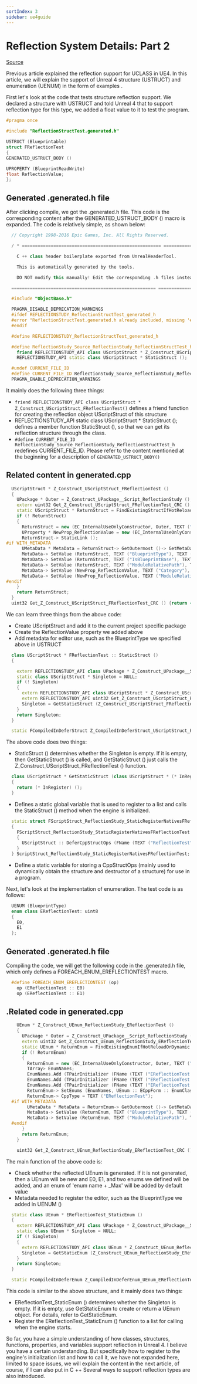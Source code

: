 ```yaml
---
sortIndex: 3
sidebar: ue4guide
---
```


# Reflection System Details: Part 2

[Source](https://www.cnblogs.com/ghl_carmack/p/5716512.html)

Previous article explained the reflection support for UCLASS in UE4. In this article, we will explain the support of Unreal 4 structure (USTRUCT) and enumeration (UENUM) in the form of examples .

First let's look at the code that tests structure reflection support. We declared a structure with USTRUCT and told Unreal 4 that to support reflection type for this type, we added a float value to it to test the program.

```cpp
#pragma once

#include "ReflectionStructTest.generated.h"

USTRUCT (Blueprintable)
struct FReflectionTest
{
GENERATED_USTRUCT_BODY ()

UPROPERTY (BlueprintReadWrite)
float ReflectionValue;
};
```



## Generated .generated.h file

After clicking compile, we got the .generated.h file. This code is the corresponding content after the GENERATED_USTRUCT_BODY () macro is expanded. The code is relatively simple, as shown below:

```cpp
  // Copyright 1998-2016 Epic Games, Inc. All Rights Reserved.

  / * ===================================================== =============================

    C ++ class header boilerplate exported from UnrealHeaderTool.

    This is automatically generated by the tools.

    DO NOT modify this manually! Edit the corresponding .h files instead!

  ======================================================= =========================== * /

  #include "ObjectBase.h"

  PRAGMA_DISABLE_DEPRECATION_WARNINGS
  #ifdef REFLECTIONSTUDY_ReflectionStructTest_generated_h
  #error "ReflectionStructTest.generated.h already included, missing '#pragma once' in ReflectionStructTest.h"
  #endif

  #define REFLECTIONSTUDY_ReflectionStructTest_generated_h

  #define ReflectionStudy_Source_ReflectionStudy_ReflectionStructTest_h_9_GENERATED_BODY
    friend REFLECTIONSTUDY_API class UScriptStruct * Z_Construct_UScriptStruct_FReflectionTest ();
    REFLECTIONSTUDY_API static class UScriptStruct * StaticStruct ();

  #undef CURRENT_FILE_ID
  #define CURRENT_FILE_ID ReflectionStudy_Source_ReflectionStudy_ReflectionStructTest_h
  PRAGMA_ENABLE_DEPRECATION_WARNINGS
```


It mainly does the following three things:

* `friend REFLECTIONSTUDY_API class UScriptStruct * Z_Construct_UScriptStruct_FReflectionTest()` defines a friend function for creating the reflection object UScriptStruct of this structure
* REFLECTIONSTUDY_API static class UScriptStruct * StaticStruct (); defines a member function StaticStruct (), so that we can get its reflection structure through the class.
* `#define CURRENT_FILE_ID ReflectionStudy_Source_ReflectionStudy_ReflectionStructTest_h` redefines CURRENT_FILE_ID. Please refer to the content mentioned at the beginning for a description of `GENERATED_USTRUCT_BODY()`

## Related content in generated.cpp



```cpp
  UScriptStruct * Z_Construct_UScriptStruct_FReflectionTest ()
  {
    UPackage * Outer = Z_Construct_UPackage__Script_ReflectionStudy ();
    extern uint32 Get_Z_Construct_UScriptStruct_FReflectionTest_CRC ();
    static UScriptStruct * ReturnStruct = FindExistingStructIfHotReloadOrDynamic (Outer, TEXT ("ReflectionTest"), sizeof (FReflectionTest), Get_Z_Construct_UScriptStruct_FReflectionTest_CRC (), false);
    if (! ReturnStruct)
    {
      ReturnStruct = new (EC_InternalUseOnlyConstructor, Outer, TEXT ("ReflectionTest"), RF_Public | RF_Transient | RF_MarkAsNative) UScriptStruct (FObjectInitializer (), NULL, new UScriptStruct :: TCppStructOps, EStructFlags (0x00000001);
      UProperty * NewProp_ReflectionValue = new (EC_InternalUseOnlyConstructor, ReturnStruct, TEXT ("ReflectionValue"), RF_Public | RF_Transient | RF_MarkAsNative) UFloatProperty (CPP_PROPERTY_BASE (ReflectionValue, FReflectionTest), 0x0010000000000004);
      ReturnStruct-> StaticLink ();
#if WITH_METADATA
      UMetaData * MetaData = ReturnStruct-> GetOutermost ()-> GetMetaData ();
      MetaData-> SetValue (ReturnStruct, TEXT ("BlueprintType"), TEXT ("true"));
      MetaData-> SetValue (ReturnStruct, TEXT ("IsBlueprintBase"), TEXT ("true"));
      MetaData-> SetValue (ReturnStruct, TEXT ("ModuleRelativePath"), TEXT ("ReflectionStructTest.h"));
      MetaData-> SetValue (NewProp_ReflectionValue, TEXT ("Category"), TEXT ("ReflectionTest"));
      MetaData-> SetValue (NewProp_ReflectionValue, TEXT ("ModuleRelativePath"), TEXT ("ReflectionStructTest.h"));
#endif
    }
    return ReturnStruct;
  }
  uint32 Get_Z_Construct_UScriptStruct_FReflectionTest_CRC () {return 486791486U;}
```



We can learn three things from the above code:

* Create UScriptStruct and add it to the current project specific package
* Create the ReflectionValue property we added above
* Add metadata for editor use, such as the BlueprintType we specified above in USTRUCT





```cpp
  class UScriptStruct * FReflectionTest :: StaticStruct ()
  {

    extern REFLECTIONSTUDY_API class UPackage * Z_Construct_UPackage__Script_ReflectionStudy ();
    static class UScriptStruct * Singleton = NULL;
    if (! Singleton)
    {
      extern REFLECTIONSTUDY_API class UScriptStruct * Z_Construct_UScriptStruct_FReflectionTest ();
      extern REFLECTIONSTUDY_API uint32 Get_Z_Construct_UScriptStruct_FReflectionTest_CRC ();
      Singleton = GetStaticStruct (Z_Construct_UScriptStruct_FReflectionTest, Z_Construct_UPackage__Script_ReflectionStudy (), TEXT ("ReflectionTest"), sizeof (FReflectionTest), Get_Z_Construct_UScriptStruct_FReflectionTest_CRC ());
    }
    return Singleton;
  }

  static FCompiledInDeferStruct Z_CompiledInDeferStruct_UScriptStruct_FReflectionTest (FReflectionTest :: StaticStruct, TEXT ("/ Script / ReflectionStudy"), TEXT ("ReflectionTest"), false, nullptr, nullptr);
```



The above code does two things:

* StaticStruct () determines whether the Singleton is empty. If it is empty, then GetStaticStruct () is called, and GetStaticStruct () just calls the Z_Construct_UScriptStruct_FReflectionTest () function.

```cpp
  class UScriptStruct * GetStaticStruct (class UScriptStruct * (* InRegister) (), UObject * StructOuter, const TCHAR * StructName, SIZE_T Size, uint32 Crc)
  {
    return (* InRegister) ();
  }
```



* Defines a static global variable that is used to register to a list and calls the StaticStruct () method when the engine is initialized.

```cpp
  static struct FScriptStruct_ReflectionStudy_StaticRegisterNativesFReflectionTest
  {
    FScriptStruct_ReflectionStudy_StaticRegisterNativesFReflectionTest ()
    {
      UScriptStruct :: DeferCppStructOps (FName (TEXT ("ReflectionTest")), new UScriptStruct :: TCppStructOps);
    }
  } ScriptStruct_ReflectionStudy_StaticRegisterNativesFReflectionTest;
```



* Define a static variable for storing a CppStructOps (mainly used to dynamically obtain the structure and destructor of a structure) for use in a program.

Next, let's look at the implementation of enumeration. The test code is as follows:

```cpp
  UENUM (BlueprintType)
  enum class EReflectionTest: uint8
  {
    E0,
    E1
  };
```



## Generated .generated.h file

Compiling the code, we will get the following code in the .generated.h file, which only defines a FOREACH_ENUM_EREFLECTIONTEST macro.

```cpp
  #define FOREACH_ENUM_EREFLECTIONTEST (op)
    op (EReflectionTest :: E0)
    op (EReflectionTest :: E1)
```



## .Related code in generated.cpp

```cpp
    UEnum * Z_Construct_UEnum_ReflectionStudy_EReflectionTest ()
    {
      UPackage * Outer = Z_Construct_UPackage__Script_ReflectionStudy ();
      extern uint32 Get_Z_Construct_UEnum_ReflectionStudy_EReflectionTest_CRC ();
      static UEnum * ReturnEnum = FindExistingEnumIfHotReloadOrDynamic (Outer, TEXT ("EReflectionTest"), 0, Get_Z_Construct_UEnum_ReflectionStudy_EReflectionTest_CRC (), false);
      if (! ReturnEnum)
      {
        ReturnEnum = new (EC_InternalUseOnlyConstructor, Outer, TEXT ("EReflectionTest"), RF_Public | RF_Transient | RF_MarkAsNative) UEnum (FObjectInitializer ());
        TArray> EnumNames;
        EnumNames.Add (TPairInitializer (FName (TEXT ("EReflectionTest :: E0")), 0));
        EnumNames.Add (TPairInitializer (FName (TEXT ("EReflectionTest :: E1")), 1));
        EnumNames.Add (TPairInitializer (FName (TEXT ("EReflectionTest :: EReflectionTest_MAX")), 2));
        ReturnEnum-> SetEnums (EnumNames, UEnum :: ECppForm :: EnumClass);
        ReturnEnum-> CppType = TEXT ("EReflectionTest");
  #if WITH_METADATA
        UMetaData * MetaData = ReturnEnum-> GetOutermost ()-> GetMetaData ();
        MetaData-> SetValue (ReturnEnum, TEXT ("BlueprintType"), TEXT ("true"));
        MetaData-> SetValue (ReturnEnum, TEXT ("ModuleRelativePath"), TEXT ("ReflectionStructTest.h"));
  #endif
      }
      return ReturnEnum;
    }

    uint32 Get_Z_Construct_UEnum_ReflectionStudy_EReflectionTest_CRC () {return 1111016117U;}
```



The main function of the above code is:

* Check whether the reflected UEnum is generated. If it is not generated, then a UEnum will be new and E0, E1, and two enums we defined will be added, and an enum of 'enum name + _Max' will be added by default value
* Metadata needed to register the editor, such as the BlueprintType we added in UENUM ()

```cpp
  static class UEnum * EReflectionTest_StaticEnum ()
  {
    extern REFLECTIONSTUDY_API class UPackage * Z_Construct_UPackage__Script_ReflectionStudy ();
    static class UEnum * Singleton = NULL;
    if (! Singleton)
    {
      extern REFLECTIONSTUDY_API class UEnum * Z_Construct_UEnum_ReflectionStudy_EReflectionTest ();
      Singleton = GetStaticEnum (Z_Construct_UEnum_ReflectionStudy_EReflectionTest, Z_Construct_UPackage__Script_ReflectionStudy (), TEXT ("EReflectionTest"));
    }
    return Singleton;
  }

  static FCompiledInDeferEnum Z_CompiledInDeferEnum_UEnum_EReflectionTest (EReflectionTest_StaticEnum, TEXT ("/ Script / ReflectionStudy"), TEXT ("EReflectionTest"), false, nullptr, nullptr);
```



This code is similar to the above structure, and it mainly does two things:

* EReflectionTest_StaticEnum () determines whether the Singleton is empty. If it is empty, use GetStaticEnum to create or return a UEnum object. For details, refer to GetStaticEnum.
* Register the EReflectionTest_StaticEnum () function to a list for calling when the engine starts.

So far, you have a simple understanding of how classes, structures, functions, properties, and variables support reflection in Unreal 4. I believe you have a certain understanding. But specifically how to register to the engine's initialization list and how to call it, we have not expanded here, limited to space issues, we will explain the content in the next article, of course, if I can also put in C ++ Several ways to support reflection types are also introduced.
